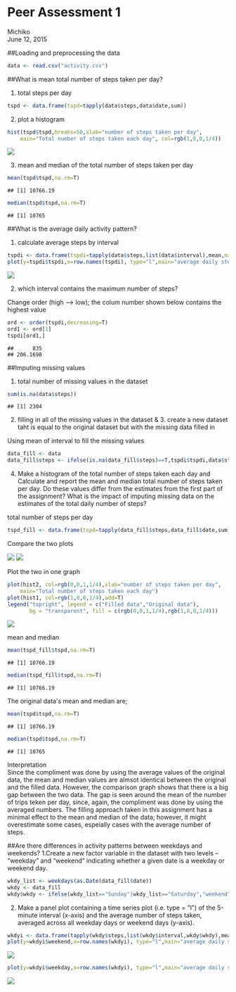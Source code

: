 # Peer Assessment 1
Michiko  
June 12, 2015  

##Loading and preprocessing the data

```r
data <- read.csv("activity.csv")
```


##What is mean total number of steps taken per day?

1. total steps per day

```r
tspd <- data.frame(tspd=tapply(data$steps,data$date,sum)) 
```

2. plot a histogram 

```r
hist(tspd$tspd,breaks=50,xlab="number of steps taken per day", 
    main="Total number of steps taken each day", col=rgb(1,0,0,1/4))
```

![](./PA1_template_files/figure-html/unnamed-chunk-3-1.png) 

3. mean and median of the total number of steps taken per day

```r
mean(tspd$tspd,na.rm=T)
```

```
## [1] 10766.19
```

```r
median(tspd$tspd,na.rm=T)
```

```
## [1] 10765
```


##What is the average daily activity pattern?
1. calculate average steps by interval

```r
tspdi <- data.frame(tspdi=tapply(data$steps,list(data$interval),mean,na.rm=T)) 
plot(y=tspdi$tspdi,x=row.names(tspdi), type="l",main="average daily steps",xlab="interval",ylab="frequency")
```

![](./PA1_template_files/figure-html/unnamed-chunk-5-1.png) 

2. which interval contains the maximum number of steps?

Change order (high --> low); the colum number shown below contains the highest value

```r
ord <- order(tspdi,decreasing=T)
ord1 <- ord[1]
tspdi[ord1,]
```

```
##      835 
## 206.1698
```

##Imputing missing values
1. total number of missing values in the dataset 

```r
sum(is.na(data$steps))
```

```
## [1] 2304
```

2. filling in all of the missing values in the dataset & 3. create a new dataset taht is equal to the original dataset but with the missing data filled in 

Using mean of interval to fill the missing values

```r
data_fill <- data
data_fill$steps <- ifelse(is.na(data_fill$steps)==T,tspdi$tspdi,data$steps)
```

4. Make a histogram of the total number of steps taken each day and Calculate and report the mean and median total number of steps taken per day. Do these values differ from the estimates from the first part of the assignment? What is the impact of imputing missing data on the estimates of the total daily number of steps?

total number of steps per day

```r
tspd_fill <- data.frame(tspd=tapply(data_fill$steps,data_fill$date,sum)) 
```

Compare the two plots

![](./PA1_template_files/figure-html/unnamed-chunk-10-1.png) ![](./PA1_template_files/figure-html/unnamed-chunk-10-2.png) 

Plot the two in one graph

```r
plot(hist2, col=rgb(0,0,1,1/4),xlab="number of steps taken per day", 
    main="Total number of steps taken each day")  
plot(hist1, col=rgb(1,0,0,1/4),add=T) 
legend("topright", legend = c("Filled data","Original data"),
       bg = "transparent", fill = c(rgb(0,0,1,1/4),rgb(1,0,0,1/4)))
```

![](./PA1_template_files/figure-html/unnamed-chunk-11-1.png) 

mean and median

```r
mean(tspd_fill$tspd,na.rm=T)
```

```
## [1] 10766.19
```

```r
median(tspd_fill$tspd,na.rm=T)
```

```
## [1] 10766.19
```

The original data's mean and median are;

```r
mean(tspd$tspd,na.rm=T)
```

```
## [1] 10766.19
```

```r
median(tspd$tspd,na.rm=T)
```

```
## [1] 10765
```


Interpretation  
Since the compliment was done by using the average values of the original data, the mean and median values are almsot identical between the original and the filled data.
However, the comparison graph shows that there is a big gap between the two data. The gap is seen around the mean of the number of trips teken per day, since, again, the compliment was done by using the averaged numbers. The filling approach taken in this assignment has a minimal effect to the mean and median of the data; however, it might overestimate some cases, espeially cases with the average number of steps.

##Are there differences in activity patterns between weekdays and weekends?
1.Create a new factor variable in the dataset with two levels – “weekday” and “weekend” indicating whether a given date is a weekday or weekend day.


```r
wkdy_list <- weekdays(as.Date(data_fill$date))
wkdy <- data_fill
wkdy$wkdy <- ifelse(wkdy_list=="Sunday"|wkdy_list=="Saturday","weekend","weekday")
```

2. Make a panel plot containing a time series plot (i.e. type = "l") of the 5-minute interval (x-axis) and the average number of steps taken, averaged across all weekday days or weekend days (y-axis).

```r
wkdyi <- data.frame(tapply(wkdy$steps,list(wkdy$interval,wkdy$wkdy),mean,na.rm=T)) 
plot(y=wkdyi$weekend,x=row.names(wkdyi), type="l",main="average daily steps during weekend",xlab="interval",ylab="frequency", col="red")
```

![](./PA1_template_files/figure-html/unnamed-chunk-15-1.png) 

```r
plot(y=wkdyi$weekday,x=row.names(wkdyi), type="l",main="average daily steps during weekday",xlab="interval",ylab="frequency", col="blue")
```

![](./PA1_template_files/figure-html/unnamed-chunk-15-2.png) 


